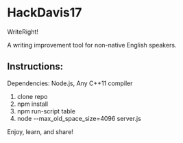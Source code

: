 # HackDavis17

WriteRight!

A writing improvement tool for non-native English speakers.

## Instructions:

Dependencies: Node.js, Any C++11 compiler

1. clone repo
2. npm install
3. npm run-script table
4. node --max_old_space_size=4096 server.js

Enjoy, learn, and share!
